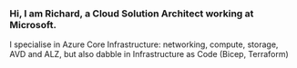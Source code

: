 ### Hi, I am Richard, a Cloud Solution Architect working at Microsoft. 
I specialise in Azure Core Infrastructure: networking, compute, storage, AVD and ALZ, but also dabble in Infrastructure as Code (Bicep, Terraform)

<!--
**richredgrave/richredgrave** is a ✨ _special_ ✨ repository because its `README.md` (this file) appears on your GitHub profile.

Here are some ideas to get you started:

- 🔭 I’m currently working on ...
- 🌱 I’m currently learning ...
- 👯 I’m looking to collaborate on ...
- 🤔 I’m looking for help with ...
- 💬 Ask me about ...
- 📫 How to reach me: ...
- 😄 Pronouns: ...
- ⚡ Fun fact: ...test1
-->
